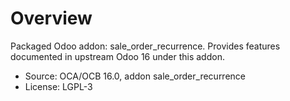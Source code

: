 # Overview

Packaged Odoo addon: sale_order_recurrence. Provides features documented in upstream Odoo 16 under this addon.

- Source: OCA/OCB 16.0, addon sale_order_recurrence
- License: LGPL-3
